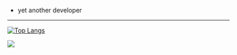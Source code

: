 - yet another developer
<!---
tarikbayer/tarikbayer is a ✨ special ✨ repository because its `README.md` (this file) appears on your GitHub profile.
You can click the Preview link to take a look at your changes.
--->
************************
[![Top Langs](https://github-readme-stats.vercel.app/api/top-langs/?username=tarikbayer&layout=compact)](https://github.com/anuraghazra/github-readme-stats)

<img align="left" src="https://github-readme-stats.vercel.app/api/top-langs/?username=tarikbayer&layout=compact&title_color=ffffff&text_color=c9cacc&icon_color=2bbc8a&bg_color=1d1f21" />
